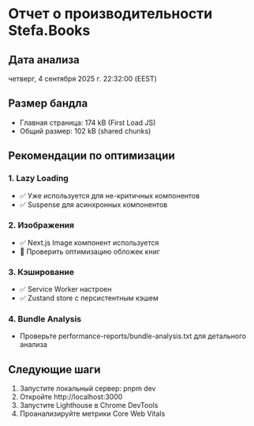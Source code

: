 # Отчет о производительности Stefa.Books

## Дата анализа
четверг,  4 сентября 2025 г. 22:32:00 (EEST)

## Размер бандла
- Главная страница: 174 kB (First Load JS)
- Общий размер: 102 kB (shared chunks)

## Рекомендации по оптимизации

### 1. Lazy Loading
- ✅ Уже используется для не-критичных компонентов
- ✅ Suspense для асинхронных компонентов

### 2. Изображения
- ✅ Next.js Image компонент используется
- 🔄 Проверить оптимизацию обложек книг

### 3. Кэширование
- ✅ Service Worker настроен
- ✅ Zustand store с персистентным кэшем

### 4. Bundle Analysis
- Проверьте performance-reports/bundle-analysis.txt для детального анализа

## Следующие шаги
1. Запустите локальный сервер: pnpm dev
2. Откройте http://localhost:3000
3. Запустите Lighthouse в Chrome DevTools
4. Проанализируйте метрики Core Web Vitals
